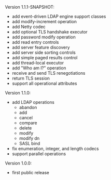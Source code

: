 Version 1.1.1-SNAPSHOT:
- add event-driven LDAP engine support classes
- add modify-increment operation
- add Netty codec
- add optional TLS handshake executor
- add password modify operation
- add read entry controls
- add server feature discovery
- add server side sorting controls
- add simple paged results control
- add thread-local executor
- add "Who am I?" operation
- receive and send TLS renegotiations
- return TLS session
- support all operational attributes

Version 1.1.0:
- add LDAP operations
  - abandon
  - add
  - cancel
  - compare
  - delete
  - modify
  - modify dn
  - SASL bind
- fix enumeration, integer, and length codecs
- support parallel operations

Version 1.0.0:
- first public release
